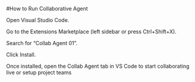 #How to Run Collaborative Agent

Open Visual Studio Code.

Go to the Extensions Marketplace (left sidebar or press Ctrl+Shift+X).

Search for “Collab Agent 01”.

Click Install.

Once installed, open the Collab Agent tab in VS Code to start collaborating live or setup project teams
